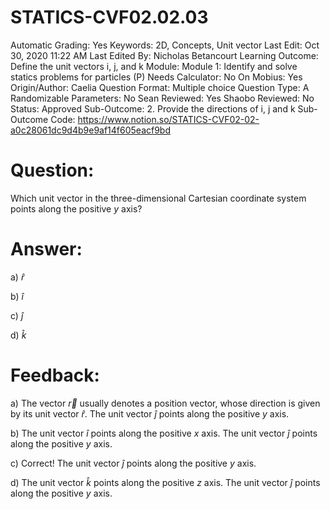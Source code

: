 # STATICS-CVF02.02.03

Automatic Grading: Yes
Keywords: 2D, Concepts, Unit vector
Last Edit: Oct 30, 2020 11:22 AM
Last Edited By: Nicholas Betancourt
Learning Outcome: Define the unit vectors i, j, and k
Module: Module 1: Identify and solve statics problems for particles (P)
Needs Calculator: No
On Mobius: Yes
Origin/Author: Caelia
Question Format: Multiple choice
Question Type: A
Randomizable Parameters: No
Sean Reviewed: Yes
Shaobo Reviewed: No
Status: Approved
Sub-Outcome: 2. Provide the directions of i, j and k 
Sub-Outcome Code: https://www.notion.so/STATICS-CVF02-02-a0c28061dc9d4b9e9af14f605eacf9bd

# Question:

Which unit vector in the three-dimensional Cartesian coordinate system points along the positive $y$ axis?

# Answer:

a) $\hat{r}$

b) $\hat{i}$

c) $\hat{j}$

d) $\hat{k}$

# Feedback:

a) The vector $\overrightarrow{r}$ usually denotes a position vector, whose direction is given by its unit vector $\hat{r}$. The unit vector $\hat{j}$ points along the positive $y$ axis. 

b) The unit vector $\hat{i}$ points along the positive $x$ axis. The unit vector $\hat{j}$ points along the positive $y$ axis. 

c) Correct! The unit vector $\hat{j}$ points along the positive $y$ axis. 

d) The unit vector $\hat{k}$ points along the positive $z$ axis. The unit vector $\hat{j}$ points along the positive $y$ axis.